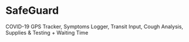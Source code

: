 # SafeGuard
COVID-19 GPS Tracker, Symptoms Logger, Transit Input, Cough Analysis, Supplies &amp; Testing + Waiting Time
